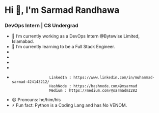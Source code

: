  #                                                                                                   Hi 👋, I'm Sarmad Randhawa
                          
###                                                                                                   DevOps Intern | CS Undergrad


- 🔭 I’m currently working as a DevOps Intern @Bytewise Limited, Islamabad.
- 🌱 I’m currently learning to be a Full Stack Engineer.                                                                       
-                      
-                      
-                      
-                      
-                      LinkedIn : https://www.linkedin.com/in/muhammad-sarmad-424143212/ 
                       HashNode : https://hashnode.com/@msarmad  
                       Medium : https://medium.com/@sarmadmz282
                       
- 😄 Pronouns: he/him/his
- ⚡ Fun fact: Python is a Coding Lang and has No VENOM.
